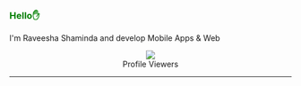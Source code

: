 <div><h3 style="color:green">Hello✋</h3><p>I'm Raveesha Shaminda and develop Mobile Apps & Web</p></div>
<div align="center"><img src="https://profile-counter.glitch.me/Raveesha-Shaminda/count.svg" /><br>Profile Viewers</div>
<hr>
